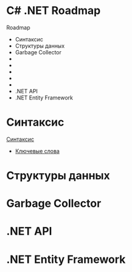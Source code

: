 # C# .NET Roadmap

Roadmap
<ul>
    <li>Синтаксис</li>
    <li>Структуры данных</li>
    <li>Garbage Collector</li>
    <li></li>
    <li></li>
    <li></li>
    <li></li>
    <li></li>
    <li>.NET API</li>
    <li>.NET Entity Framework</li>
</ul>

# Синтаксис
[Синтаксис](syntax/README.md)
- [Ключевые слова](syntax/keywords.md)

# Структуры данных
# Garbage Collector
# .NET API
# .NET Entity Framework